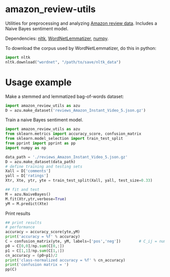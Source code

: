 # amazon_review-utils
Utilities for preprocessing and analyzing [Amazon review data](http://jmcauley.ucsd.edu/data/amazon/).  Includes a Naive Bayes sentiment model.

Dependencies: [nltk](http://www.nltk.org/), [WordNetLemmatizer](http://www.nltk.org/_modules/nltk/stem/wordnet.html), [numpy](http://www.numpy.org/).

To download the corpus used by WordNetLemmatizer, do this in python:

```python
import nltk
nltk.download("wordnet", "/path/to/save/nltk_data")
```


# Usage example
Make a stemmed and lemmatized bag-of-words dataset:

```python
import amazon_review_utils as azu
D = azu.make_dataset('reviews_Amazon_Instant_Video_5.json.gz')
```

Train a naive Bayes sentiment model.
```python
import amazon_review_utils as azu
from sklearn.metrics import accuracy_score, confusion_matrix
from sklearn.model_selection import train_test_split
from pprint import pprint as pp
import numpy as np

data_path = './reviews_Amazon_Instant_Video_5.json.gz'
D = azu.make_dataset(data_path)
# define training and testing sets
Xall = D['comments']
yall = D['ratings']
Xtr, Xte, ytr, yte = train_test_split(Xall, yall, test_size=0.33)

## fit and test
M = azu.NaiveBayes()
M.fit(Xtr,ytr,verbose=True)
yM = M.predict(Xte)
```

Print results
```python
## print results
# performance
accuracy = accuracy_score(yte,yM)
print('accuracy = %f' % accuracy)
C = confusion_matrix(yte, yM, labels=['pos','neg'])        # C_ij = number of times labels[i] was predicted to be labels[j]
p0 = C[0,0]/np.sum(C[0,:])
p1 = C[1,1]/np.sum(C[1,:])
cn_accuracy = (p0+p1)/2
print('class-normalized accuracy = %f' % cn_accuracy)
print('confusion matrix = ')
pp(C)
```
